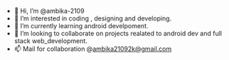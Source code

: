 - 👋 Hi, I’m @ambika-2109
- 👀 I’m interested in coding , designing and developing.
- 🌱 I’m currently learning android develpoment.
- 💞️ I’m looking to collaborate on projects realated to android dev and full stack web_development.
- 📫 Mail for collaboration @ambika21092k@gmail.com

<!---
ambika-2109/ambika-2109 is a ✨ special ✨ repository because its `README.md` (this file) appears on your GitHub profile.
You can click the Preview link to take a look at your changes.
--->
